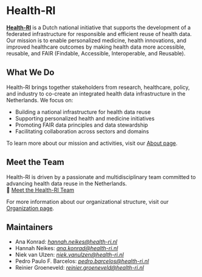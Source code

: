 # Health-RI

[**Health-RI**](https://www.health-ri.nl/) is a Dutch national initiative that supports the development of a federated infrastructure for responsible and efficient reuse of health data. Our mission is to enable personalized medicine, health innovations, and improved healthcare outcomes by making health data more accessible, reusable, and FAIR (Findable, Accessible, Interoperable, and Reusable).

## What We Do

Health-RI brings together stakeholders from research, healthcare, policy, and industry to co-create an integrated health data infrastructure in the Netherlands. We focus on:

- Building a national infrastructure for health data reuse
- Supporting personalized health and medicine initiatives
- Promoting FAIR data principles and data stewardship
- Facilitating collaboration across sectors and domains

To learn more about our mission and activities, visit our [About page](https://www.health-ri.nl/over-health-ri).

## Meet the Team

Health-RI is driven by a passionate and multidisciplinary team committed to advancing health data reuse in the Netherlands.  
🔗 [Meet the Health-RI Team](https://www.health-ri.nl/over-ons/ontmoet-het-team)

For more information about our organizational structure, visit our [Organization page](https://www.health-ri.nl/over-ons/organisatie).

## Maintainers

- Ana Konrad: _<hannah.neikes@health-ri.nl>_
- Hannah Neikes: _<ana.konrad@health-ri.nl>_
- Niek van Ulzen: _<niek.vanulzen@health-ri.nl>_
- Pedro Paulo F. Barcelos: _<pedro.barcelos@health-ri.nl>_
- Reinier Groeneveld: _<reinier.groeneveld@health-ri.nl>_
